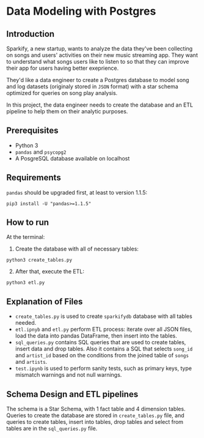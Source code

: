 # Data Modeling with Postgres

## Introduction
Sparkify, a new startup, wants to analyze the data they've been collecting on songs and users' activities on their new music streaming app. 
They want to understand what songs users like to listen to so that they can improve their app for users having better exeprience.

They'd like a data engineer to create a Postgres database to model song and log datasets (originaly stored in `JSON` format) with a star schema optimized for queries on song play analysis.

In this project, the data engineer needs to create the database and an ETL pipeline to help them on their analytic purposes.

## Prerequisites
- Python 3
- `pandas` and `psycopg2`
- A PosgreSQL database available on localhost

## Requirements
`pandas` should be upgraded first, at least to version 1.1.5:
```shell
pip3 install -U "pandas>=1.1.5"
```

## How to run
At the terminal:
1. Create the database with all of necessary tables:
```shell
python3 create_tables.py
```
2. After that, execute the ETL:
```shell
python3 etl.py
```

## Explanation of Files
- `create_tables.py` is used to create `sparkifydb` database with all tables needed.
- `etl.ipnyb` and `etl.py` perform ETL process: iterate over all JSON files, load the data into pandas DataFrame, then insert into the tables.
- `sql_queries.py` contains SQL queries that are used to create tables, insert data and drop tables. Also it contains a SQL that selects `song_id` and `artist_id` based on the conditions from the joined table of `songs` and `artists`.
- `test.ipynb` is used to perform sanity tests, such as primary keys, type mismatch warnings and not null warnings.

## Schema Design and ETL pipelines
The schema is a Star Schema, with 1 fact table and 4 dimension tables. 
Queries to create the database are stored in `create_tables.py` file, and queries to create tables, insert into tables, drop tables and select from tables are in the `sql_queries.py` file.